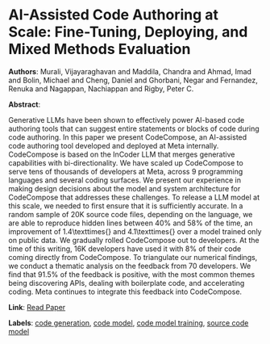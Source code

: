 # AI-Assisted Code Authoring at Scale: Fine-Tuning, Deploying, and Mixed Methods Evaluation

**Authors**: Murali, Vijayaraghavan and Maddila, Chandra and Ahmad, Imad and Bolin, Michael and Cheng, Daniel and Ghorbani, Negar and Fernandez, Renuka and Nagappan, Nachiappan and Rigby, Peter C.

**Abstract**:

Generative LLMs have been shown to effectively power AI-based code authoring tools that can suggest entire statements or blocks of code during code authoring. In this paper we present CodeCompose, an AI-assisted code authoring tool developed and deployed at Meta internally. CodeCompose is based on the InCoder LLM that merges generative capabilities with bi-directionality. We have scaled up CodeCompose to serve tens of thousands of developers at Meta, across 9 programming languages and several coding surfaces. We present our experience in making design decisions about the model and system architecture for CodeCompose that addresses these challenges.        To release a LLM model at this scale, we needed to first ensure that it is sufficiently accurate. In a random sample of 20K source code files, depending on the language, we are able to reproduce hidden lines between 40\% and 58\% of the time, an improvement of 1.4\texttimes{} and 4.1\texttimes{} over a model trained only on public data.        We gradually rolled CodeCompose out to developers. At the time of this writing, 16K developers have used it with 8\% of their code coming directly from CodeCompose.        To triangulate our numerical findings, we conduct a thematic analysis on the feedback from 70 developers. We find that 91.5\% of the feedback is positive, with the most common themes being discovering APIs, dealing with boilerplate code, and accelerating coding. Meta continues to integrate this feedback into CodeCompose.

**Link**: [Read Paper](https://doi.org/10.1145/3643774)

**Labels**: [code generation](../../labels/code_generation.md), [code model](../../labels/code_model.md), [code model training](../../labels/code_model_training.md), [source code model](../../labels/source_code_model.md)
